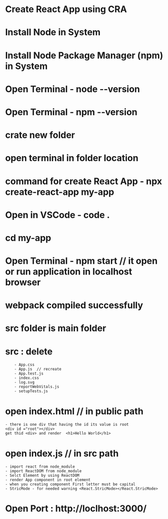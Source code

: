 # Create React App using CRA
# Install Node in System
# Install Node Package Manager (npm) in System
# Open Terminal - node --version
# Open Terminal - npm --version

# crate new folder
# open terminal in folder location
# command for create React App - npx create-react-app my-app

# Open in VSCode - code .

# cd my-app
# Open Terminal - npm start // it open or run application in localhost browser
# webpack compiled successfully

# src folder is main folder
# src : delete 
        - App.css
        - App.js  // recreate 
        - App.test.js
        - index.css
        - log.svg
        - reportWebVitals.js
        - setupTests.js

# open index.html // in public path
    - there is one div that having the id its value is root
    <div id ="root"></div>
    get thid <div> and render  <h1>Hello World</h1>
# open index.js // in src path
    - import react from node_module
    - import ReactDOM from node_module
    - Selct Element by using ReactDOM
    - render App component in root element
    - when you creating component First letter must be capital 
    - StricMode - for needed warning <React.StricMode></React.StricMode>

# Open Port : http://loclhost:3000/


